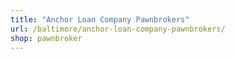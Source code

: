 ```yaml
---
title: "Anchor Loan Company Pawnbrokers"
url: /baltimore/anchor-loan-company-pawnbrokers/
shop: pawnbroker
---
```

